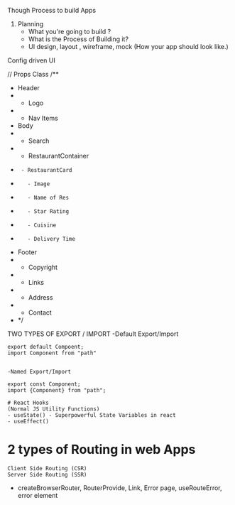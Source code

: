 Though Process to build Apps
1. Planning
    - What you're going to build ?
    - What is the Process of Building it?
    - UI design, layout , wireframe, mock (How your app should look like.)


Config driven UI

// Props Class
/**
 *  Header
 *    - Logo
 *    - Nav Items
 * Body 
 *    - Search 
 *    - RestaurantContainer
 *      - RestaurantCard
 *        - Image
 *        - Name of Res
 *        - Star Rating
 *        - Cuisine
 *        - Delivery Time
 * Footer 
 *    - Copyright
 *    - Links
 *    - Address
 *    - Contact 
 *  */ 

TWO TYPES OF EXPORT / IMPORT
-Default Export/Import

    export default Compoent;
    import Component from "path"


    -Named Export/Import

    export const Component;
    import {Component} from "path";

    # React Hooks
    (Normal JS Utility Functions)
    - useState() - Superpowerful State Variables in react 
    - useEffect()


# 2 types of Routing in web Apps
    Client Side Routing (CSR)
    Server Side Routing (SSR)
- createBrowserRouter, RouterProvide, Link, Error page,  useRouteError, error element